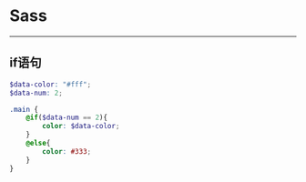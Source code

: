 # Sass
---

## if语句

```scss
$data-color: "#fff";
$data-num: 2;

.main {
	@if($data-num == 2){
		color: $data-color;
	}
	@else{
		color: #333;
	}
}
```